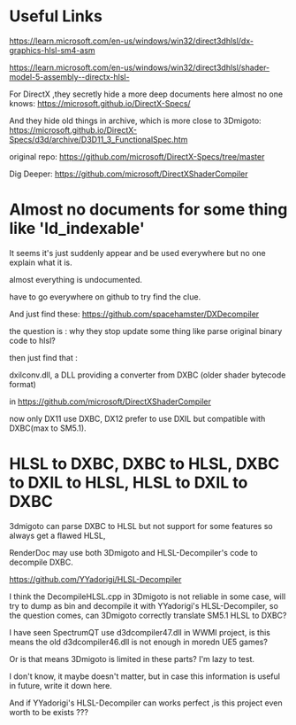 # Useful Links

https://learn.microsoft.com/en-us/windows/win32/direct3dhlsl/dx-graphics-hlsl-sm4-asm

https://learn.microsoft.com/en-us/windows/win32/direct3dhlsl/shader-model-5-assembly--directx-hlsl-

For DirectX ,they secretly hide a more deep documents here almost no one knows:
https://microsoft.github.io/DirectX-Specs/

And they hide old things in archive, which is more close to 3Dmigoto:
https://microsoft.github.io/DirectX-Specs/d3d/archive/D3D11_3_FunctionalSpec.htm

original repo:
https://github.com/microsoft/DirectX-Specs/tree/master

Dig Deeper:
https://github.com/microsoft/DirectXShaderCompiler


# Almost no documents for some thing like 'ld_indexable'

It seems it's just suddenly appear and be used everywhere but no one explain what it is.

almost everything is undocumented.

have to go everywhere on github to try find the clue.

And just find these:
https://github.com/spacehamster/DXDecompiler

the question is : why they stop update some thing like parse original binary code to hlsl?

then just find that :

dxilconv.dll, a DLL providing a converter from DXBC (older shader bytecode format)

in https://github.com/microsoft/DirectXShaderCompiler

now only DX11 use DXBC, DX12 prefer to use DXIL but compatible with DXBC(max to SM5.1).


# HLSL to DXBC, DXBC to HLSL, DXBC to DXIL to HLSL, HLSL to DXIL to DXBC

3dmigoto can parse DXBC to HLSL but not support for some features so always get a flawed HLSL,

RenderDoc may use both 3Dmigoto and HLSL-Decompiler's code to decompile DXBC.

https://github.com/YYadorigi/HLSL-Decompiler

I think the DecompileHLSL.cpp in 3Dmigoto is not reliable in some case, will try to dump as bin and decompile it with YYadorigi's HLSL-Decompiler, so the question comes, can 3Dmigoto correctly translate SM5.1 HLSL to DXBC?

I have seen SpectrumQT use d3dcompiler47.dll in WWMI project, is this means the old d3dcompiler46.dll is not enough in moredn UE5 games?

Or is that means 3Dmigoto is limited in these parts? I'm lazy to test.

I don't know, it maybe doesn't matter, but in case this information is useful in future, write it down here.

And if YYadorigi's HLSL-Decompiler can works perfect ,is this project even worth to be exists ???




